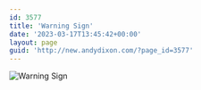 ```yaml
---
id: 3577
title: 'Warning Sign'
date: '2023-03-17T13:45:42+00:00'
layout: page
guid: 'http://new.andydixon.com/?page_id=3577'
---
```


![Warning Sign](https://i0.wp.com/assets.g8x2.ldn.idrivee2-23.com/posters/Warning%20Sign%2001.jpg?w=1200&ssl=1 "Warning Sign")